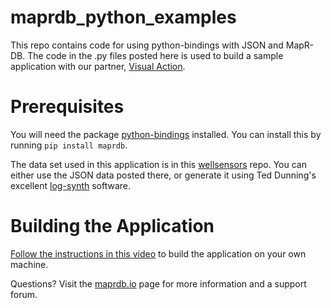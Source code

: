 # maprdb_python_examples
This repo contains code for using python-bindings with JSON and MapR-DB.  The code in the .py files posted here is used to build a sample application with our partner, [Visual Action](http://www.visualaction.com/).

# Prerequisites

You will need the package [python-bindings](https://github.com/mapr-demos/python-bindings) installed.  You can install this by running ```pip install maprdb```.

The data set used in this application is in this [wellsensors](https://github.com/namato/wellsensors) repo.  You can either use the JSON data posted there, or generate it using Ted Dunning's excellent [log-synth](https://github.com/tdunning/log-synth) software.

# Building the Application

[Follow the instructions in this video](https://www.youtube.com/watch?v=-pbvRTrJNIc) to build the application on your own machine.

Questions?  Visit the [maprdb.io](http://maprdb.io) page for more information and a support forum.





